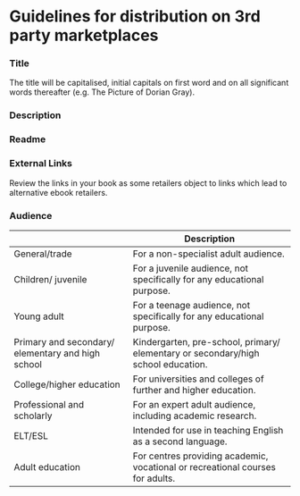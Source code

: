 # Guidelines for distribution on 3rd party marketplaces

### Title

The title will be capitalised, initial capitals on first word and on all significant words thereafter (e.g. The Picture of Dorian Gray).

### Description


### Readme


### External Links

Review the links in your book as some retailers object to links which lead to alternative ebook retailers.

### Audience

|   | Description |
| -- | -- |
| General/trade | For a non-specialist adult audience. |
| Children/ juvenile | For a juvenile audience, not specifically for any educational purpose. |
| Young adult | For a teenage audience, not specifically for any educational purpose. |
| Primary and secondary/ elementary and high school | Kindergarten, pre-school, primary/ elementary or secondary/high school education. |
| College/higher education | For universities and colleges of further and higher education. |
| Professional and scholarly | For an expert adult audience, including academic research. |
| ELT/ESL | Intended for use in teaching English as a second language. |
| Adult education | For centres providing academic, vocational or recreational courses for adults. |
